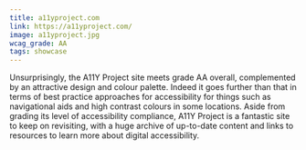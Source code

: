 ```yaml
---
title: a11yproject.com
link: https://a11yproject.com/
image: a11yproject.jpg
wcag_grade: AA
tags: showcase
---
```


Unsurprisingly, the A11Y Project site meets grade AA overall, complemented by an attractive design and colour palette. Indeed it goes further than that in terms of best practice approaches for accessibility for things such as navigational aids and high contrast colours in some locations. Aside from grading its level of accessibility compliance, A11Y Project is a fantastic site to keep on revisiting, with a huge archive of up-to-date content and links to resources to learn more about digital accessibility.
